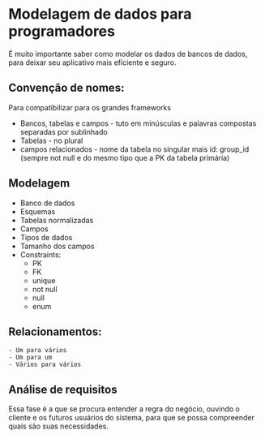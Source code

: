 # Modelagem de dados para programadores

É muito importante saber como modelar os dados de bancos de dados, para deixar seu aplicativo mais eficiente e seguro.

## Convenção de nomes:
Para compatibilizar para os grandes frameworks
- Bancos, tabelas e campos - tuto em minúsculas e palavras compostas separadas por sublinhado
- Tabelas - no plural
- campos relacionados - nome da tabela no singular mais id: group_id (sempre not null e do mesmo tipo que a PK da tabela primária)

## Modelagem
- Banco de dados
- Esquemas
- Tabelas normalizadas
- Campos
- Tipos de dados
- Tamanho dos campos
- Constraints:
    - PK
    - FK
    - unique
    - not null
    - null
    - enum

## Relacionamentos:
    - Um para vários
    - Um para um
    - Vários para vários

## Análise de requisitos
Essa fase é a que se procura entender a regra do negócio, ouvindo o cliente e os futuros usuários do sistema, para que se possa compreender quais são suas necessidades. 

